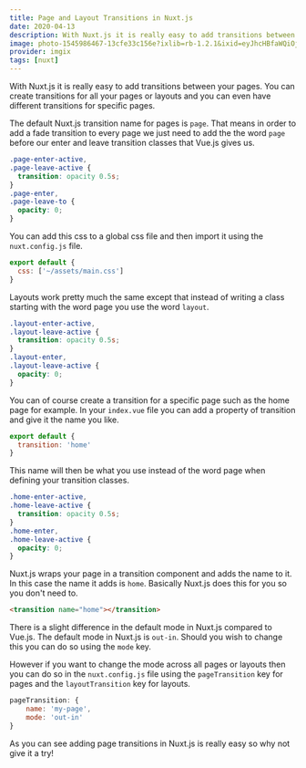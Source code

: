 ```yaml
---
title: Page and Layout Transitions in Nuxt.js
date: 2020-04-13
description: With Nuxt.js it is really easy to add transitions between your pages. You can create transitions for all your pages or layouts and you can even have different transitions for specific pages.
image: photo-1545986467-13cfe33c156e?ixlib=rb-1.2.1&ixid=eyJhcHBfaWQiOjEyMDd9&auto=format&fit=crop&w=800&q=60
provider: imgix
tags: [nuxt]
---
```


With Nuxt.js it is really easy to add transitions between your pages. You can create transitions for all your pages or layouts and you can even have different transitions for specific pages.

The default Nuxt.js transition name for pages is `page`. That means in order to add a fade transition to every page we just need to add the the word `page` before our enter and leave transition classes that Vue.js gives us.

```css
.page-enter-active,
.page-leave-active {
  transition: opacity 0.5s;
}
.page-enter,
.page-leave-to {
  opacity: 0;
}
```

You can add this css to a global css file and then import it using the `nuxt.config.js` file.

```javascript
export default {
  css: ['~/assets/main.css']
}
```

Layouts work pretty much the same except that instead of writing a class starting with the word page you use the word `layout`.

```css
.layout-enter-active,
.layout-leave-active {
  transition: opacity 0.5s;
}
.layout-enter,
.layout-leave-active {
  opacity: 0;
}
```

You can of course create a transition for a specific page such as the home page for example. In your `index.vue` file you can add a property of transition and give it the name you like.

```javascript
export default {
  transition: 'home'
}
```

This name will then be what you use instead of the word page when defining your transition classes.

```css
.home-enter-active,
.home-leave-active {
  transition: opacity 0.5s;
}
.home-enter,
.home-leave-active {
  opacity: 0;
}
```

Nuxt.js wraps your page in a transition component and adds the name to it. In this case the name it adds is `home`. Basically Nuxt.js does this for you so you don't need to.

```html
<transition name="home"></transition>
```

There is a slight difference in the default mode in Nuxt.js compared to Vue.js. The default mode in Nuxt.js is `out-in`. Should you wish to change this you can do so using the `mode` key.

However if you want to change the mode across all pages or layouts then you can do so in the `nuxt.config.js` file using the `pageTransition` key for pages and the `layoutTransition` key for layouts.

```javascript
pageTransition: {
    name: 'my-page',
    mode: 'out-in'
}
```

As you can see adding page transitions in Nuxt.js is really easy so why not give it a try!
